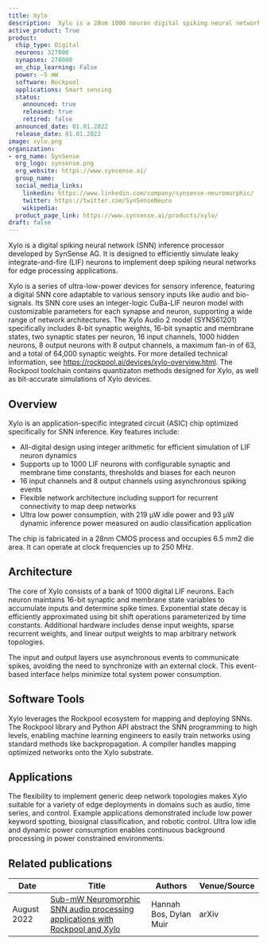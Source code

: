 ```yaml
---
title: Xylo
description:  Xylo is a 28nm 1000 neuron digital spiking neural network inference chip optimized for ultra low power edge deployment of trained SNNs, with flexible architecture to map various network topologies.
active_product: True
product:
  chip_type: Digital
  neurons: 327000
  synapses: 278000
  on_chip_learning: False
  power: ~5 mW
  software: Rockpool
  applications: Smart sensing
  status:
    announced: true
    released: true
    retired: false
  announced_date: 01.01.2022
  release_date: 01.01.2022 
image: xylo.png
organization:
- org_name: SynSense
  org_logo: synsense.png
  org_website: https://www.synsense.ai/
  group_name:
  social_media_links:
    linkedin: https://www.linkedin.com/company/synsense-neuromorphic/
    twitter: https://twitter.com/SynSenseNeuro
    wikipedia:
  product_page_link: https://www.synsense.ai/products/xylo/
draft: false
---
```


Xylo is a digital spiking neural network (SNN) inference processor developed by SynSense AG. It is designed to efficiently simulate leaky integrate-and-fire (LIF) neurons to implement deep spiking neural networks for edge processing applications.

Xylo is a series of ultra-low-power devices for sensory inference, featuring a digital SNN core adaptable to various sensory inputs like audio and bio-signals. Its SNN core uses an integer-logic CuBa-LIF neuron model with customizable parameters for each synapse and neuron, supporting a wide range of network architectures. The Xylo Audio 2 model (SYNS61201) specifically includes 8-bit synaptic weights, 16-bit synaptic and membrane states, two synaptic states per neuron, 16 input channels, 1000 hidden neurons, 8 output neurons with 8 output channels, a maximum fan-in of 63, and a total of 64,000 synaptic weights.
For more detailed technical information, see https://rockpool.ai/devices/xylo-overview.html.
The Rockpool toolchain contains quantizaton methods designed for Xylo, as well as bit-accurate simulations of Xylo devices.

## Overview

Xylo is an application-specific integrated circuit (ASIC) chip optimized specifically for SNN inference. Key features include:

- All-digital design using integer arithmetic for efficient simulation of LIF neuron dynamics 
- Supports up to 1000 LIF neurons with configurable synaptic and membrane time constants, thresholds and biases for each neuron
- 16 input channels and 8 output channels using asynchronous spiking events  
- Flexible network architecture including support for recurrent connectivity to map deep networks
- Ultra low power consumption, with 219 μW idle power and 93 μW dynamic inference power measured on audio classification application

The chip is fabricated in a 28nm CMOS process and occupies 6.5 mm2 die area. It can operate at clock frequencies up to 250 MHz.

## Architecture

The core of Xylo consists of a bank of 1000 digital LIF neurons. Each neuron maintains 16-bit synaptic and membrane state variables to accumulate inputs and determine spike times. Exponential state decay is efficiently approximated using bit shift operations parameterized by time constants. Additional hardware includes dense input weights, sparse recurrent weights, and linear output weights to map arbitrary network topologies. 

The input and output layers use asynchronous events to communicate spikes, avoiding the need to synchronize with an external clock. This event-based interface helps minimize total system power consumption. 

## Software Tools

Xylo leverages the Rockpool ecosystem for mapping and deploying SNNs. The Rockpool library and Python API abstract the SNN programming to high levels, enabling machine learning engineers to easily train networks using standard methods like backpropagation. A compiler handles mapping optimized networks onto the Xylo substrate. 

## Applications

The flexibility to implement generic deep network topologies makes Xylo suitable for a variety of edge deployments in domains such as audio, time series, and control. Example applications demonstrated include low power keyword spotting, biosignal classification, and robotic control. Ultra low idle and dynamic power consumption enables continuous background processing in power constrained environments.

## Related publications
| Date | Title | Authors  | Venue/Source |
|------|-------|----------|------------- |
| August 2022 | [Sub-mW Neuromorphic SNN audio processing applications with Rockpool and Xylo](https://arxiv.org/abs/2208.12991) | Hannah Bos, Dylan Muir | arXiv |